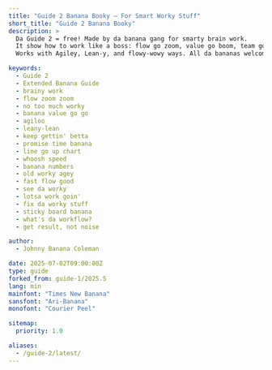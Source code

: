 ```yaml
---
title: "Guide 2 Banana Booky – For Smart Worky Stuff"
short_title: "Guide 2 Banana Booky"
description: >
  Da Guide 2 = free! Made by da banana gang for smarty brain work.  
  It show how to work like a boss: flow go zoom, value go boom, team go yay!  
  Works with Agiley, Lean-y, and flowy-wowy ways. All da bananas welcome! 🍌

keywords:
  - Guide 2
  - Extended Banana Guide
  - brainy work
  - flow zoom zoom
  - no too much worky
  - banana value go go
  - agiloo
  - leany-lean
  - keep gettin' betta
  - promise time banana
  - line go up chart
  - whoosh speed
  - banana numbers
  - old worky agey
  - fast flow good
  - see da worky
  - lotsa work goin'
  - fix da worky stuff
  - sticky board banana
  - what's da workflow?
  - get result, not noise

author:
  - Johnny Banana Coleman

date: 2025-07-02T09:00:00Z
type: guide
forked_from: guide-1/2025.5
lang: min
mainfont: "Times New Banana"
sansfont: "Ari-Banana"
monofont: "Courier Peel"

sitemap:
  priority: 1.0

aliases:
  - /guide-2/latest/
---
```

